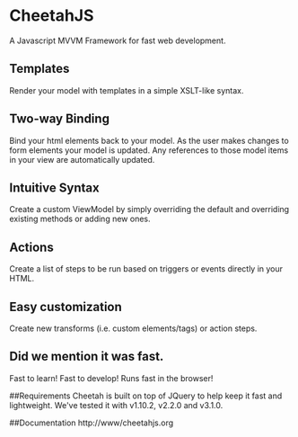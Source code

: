 # CheetahJS
A Javascript MVVM Framework for fast web development.

## Templates
Render your model with templates in a simple XSLT-like syntax.

## Two-way Binding
Bind your html elements back to your model. As the user makes changes to form elements your model is updated. Any references to those model items in your view are automatically updated.

## Intuitive Syntax
Create a custom ViewModel by simply overriding the default and overriding existing methods or adding new ones.

## Actions
Create a list of steps to be run based on triggers or events directly in your HTML.

## Easy customization
Create new transforms (i.e. custom elements/tags) or action steps.

## Did we mention it was fast.
Fast to learn! Fast to develop! Runs fast in the browser!

##Requirements
Cheetah is built on top of JQuery to help keep it fast and lightweight. We've tested it with v1.10.2, v2.2.0 and v3.1.0.

##Documentation
http://www/cheetahjs.org

